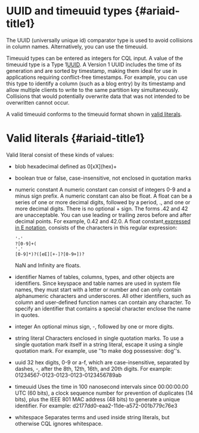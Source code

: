 # UUID and timeuuid types {#ariaid-title1}

The UUID \(universally unique id\) comparator type is used to avoid collisions in column names. Alternatively, you can use the timeuuid.

Timeuuid types can be entered as integers for CQL input. A value of the timeuuid type is a Type 1[UUID](http://en.wikipedia.org/wiki/Universally_unique_identifier). A Version 1 UUID includes the time of its generation and are sorted by timestamp, making them ideal for use in applications requiring conflict-free timestamps. For example, you can use this type to identify a column \(such as a blog entry\) by its timestamp and allow multiple clients to write to the same partition key simultaneously. Collisions that would potentially overwrite data that was not intended to be overwritten cannot occur.

A valid timeuuid conforms to the timeuuid format shown in [valid literals](https://docs.datastax.com/en/cql/3.3/cql/cql_reference/valid_literal_r.html).





# Valid literals {#ariaid-title1}

Valid literal consist of these kinds of values:

* blob
  hexadecimal defined as 0\[xX\]\(hex\)+

* boolean
  true or false, case-insensitive, not enclosed in quotation marks

* numeric constant
  A numeric constant can consist of integers 0-9 and a minus sign prefix. A numeric constant can also be float. A float can be a series of one or more decimal digits, followed by a period, ., and one or more decimal digits. There is no optional + sign. The forms .42 and 42 are unacceptable. You can use leading or trailing zeros before and after decimal points. For example, 0.42 and 42.0. A float constant,[expressed in E notation](https://docs.datastax.com/en/cql/3.3/cql/cql_reference/exponential_notation_r.html), consists of the characters in this regular expression:

  ```
  '-'
  ?[0-9]+(
  '.'
  [0-9]*)?([eE][+-]?[0-9+])?
  ```

  NaN and Infinity are floats.

* identifier
  Names of tables, columns, types, and other objects are identifiers. Since keyspace and table names are used in system file names, they must start with a letter or number and can only contain alphanumeric characters and underscores. All other identifiers, such as column and user-defined function names can contain any character. To specify an identifier that contains a special character enclose the name in quotes.

* integer
  An optional minus sign, -, followed by one or more digits.

* string literal
  Characters enclosed in single quotation marks. To use a single quotation mark itself in a string literal, escape it using a single quotation mark. For example, use ''to make dog possessive: dog''s.

* uuid
  32 hex digits, 0-9 or a-f, which are case-insensitive, separated by dashes, -, after the 8th, 12th, 16th, and 20th digits. For example: 01234567-0123-0123-0123-0123456789ab

* timeuuid
  Uses the time in 100 nanosecond intervals since 00:00:00.00 UTC \(60 bits\), a clock sequence number for prevention of duplicates \(14 bits\), plus the IEEE 801 MAC address \(48 bits\) to generate a unique identifier. For example: d2177dd0-eaa2-11de-a572-001b779c76e3

* whitespace
  Separates terms and used inside string literals, but otherwise CQL ignores whitespace.



